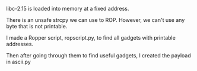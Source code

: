 libc-2.15 is loaded into memory at a fixed address.

There is an unsafe strcpy we can use to ROP. However, we can't use any byte that is not printable.

I made a Ropper script, ropscript.py, to find all gadgets with printable addresses.

Then after going through them to find useful gadgets, I created the payload in ascii.py
